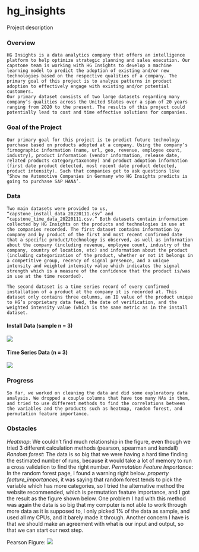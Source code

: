 # hg_insights
Project description

### Overview
    HG Insights is a data analytics company that offers an intelligence platform to help optimize strategic planning and sales execution. Our capstone team is working with HG Insights to develop a machine learning model to predict the adoption of existing and/or new technologies based on the respective qualities of a company. The primary goal of this project is to analyze patterns in product adoption to effectively engage with existing and/or potential customers.
    Our primary dataset consists of two large datasets regarding many company’s qualities across the United States over a span of 20 years ranging from 2020 to the present. The results of this project could potentially lead to cost and time effective solutions for companies.  

### Goal of the Project
	Our primary goal for this project is to predict future technology purchase based on products adopted at a company. Using the company’s firmographic information (name, url, geo, revenue, employee count, industry), product information (vendor information, release date, related products category/taxonomy) and product adoption information (first date product detected, most recent date product detected, product intensity). Such that companies get to ask questions like ‘Show me Automotive Companies in Germany who HG Insights predicts is going to purchase SAP HANA’.  

### Data
    Two main datasets were provided to us, “capstone_install_data_20220111.csv” and “capstone_time_data_20220111.csv.” Both datasets contain information collected by HG Insights on the products and technologies in use at the companies recorded. The first dataset contains information by company and by product of the first and most recent confirmed date that a specific product/technology is observed, as well as information about the company (including revenue, employee count, industry of the company, country of location, etc) and information about the product (including categorization of the product, whether or not it belongs in a competitive group, recency of signal presence, and a unique intensity and weighted intensity value which indicates the signal strength which is a measure of the confidence that the product is/was in use at the time recorded).

    The second dataset is a time series record of every confirmed installation of a product at the company it is recorded at. This dataset only contains three columns, an ID value of the product unique to HG’s proprietary data feed, the date of verification, and the weighted intensity value (which is the same metric as in the install dataset.

#### Install Data (sample n = 3)
![](img/installdata.png)

#### Time Series Data (n = 3)
![](img/timeseries.png)

### Progress
    So far, we worked on cleaning the data and did some exploratory data analysis. We dropped a couple columns that have too many NAs in them,  and tried to use different methods to find the correlations between the variables and the products such as heatmap, random forest, and permutation feature importance. 

### Obstacles
_Heatmap_: We couldn’t find much relationship in the figure, even though we tried 3 different calculation methods (pearson, spearman and kendall)
_Random forest_: The data is so big that we were having a hard time finding the estimated number of runs, because it would take a lot of memory to run a cross validation to find the right number.
_Permutation Feature Importance_: In the random forest page, I found a warning right below.
_property feature_importances_, it was saying that random forest tends to pick the variable which has more categories, so I tried the alternative method the website recommended, which is permutation feature importance, and I got the result as the figure shown below. One problem I had with this method was again the data is so big that my computer is not able to work through more data as it is supposed to, I only picked 1% of the data as sample, and used all my CPUs, and it barely made it through. 
Another concern I have is that we should make an agreement with what is our input and output, so that we can start our next step.

Pearson Figure:
![](img/pearson_corr.png)


